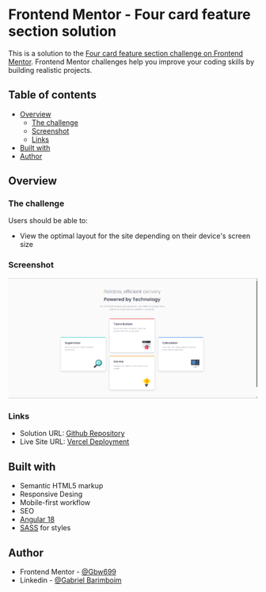# Frontend Mentor - Four card feature section solution

This is a solution to the [Four card feature section challenge on Frontend Mentor](https://www.frontendmentor.io/challenges/four-card-feature-section-weK1eFYK). Frontend Mentor challenges help you improve your coding skills by building realistic projects.

## Table of contents

- [Overview](#overview)
  - [The challenge](#the-challenge)
  - [Screenshot](#screenshot)
  - [Links](#links)
- [Built with](#built-with)
- [Author](#author)

## Overview

### The challenge

Users should be able to:

- View the optimal layout for the site depending on their device's screen size

### Screenshot

![Alt four card feature sectin demo](/public/images/four%20card%20feature%20section%20demo.png)

### Links

- Solution URL: [Github Repository](https://github.com/Gbw699/Four-card-feature-section-frontend-mentor)
- Live Site URL: [Vercel Deployment](https://four-card-feature-section-gbw699.vercel.app/)

## Built with

- Semantic HTML5 markup
- Responsive Desing
- Mobile-first workflow
- SEO
- [Angular 18](https://v18.angular.dev/)
- [SASS](https://sass-lang.com/) for styles

## Author

- Frontend Mentor - [@Gbw699](https://www.frontendmentor.io/profile/Gbw699)
- Linkedin - [@Gabriel Barimboim](https://www.linkedin.com/in/gabriel-barimboim/)
